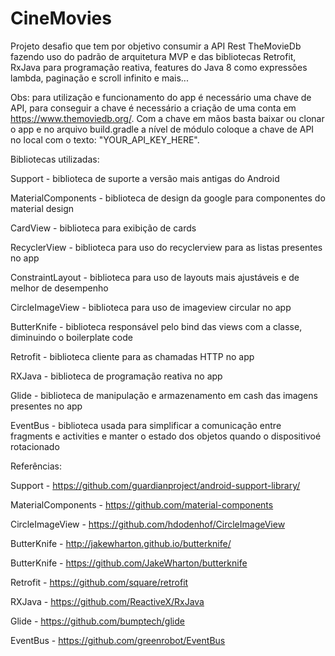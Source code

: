 # CineMovies
Projeto desafio que tem por objetivo consumir a API Rest TheMovieDb fazendo uso do padrão de arquitetura MVP e das bibliotecas Retrofit, RxJava para programação reativa, features do Java 8 como expressões lambda, paginação e scroll infinito e mais...

Obs: para utilização e funcionamento do app é necessário uma chave de API, para conseguir a chave é necessário a criação de uma conta em https://www.themoviedb.org/.
Com a chave em mãos basta baixar ou clonar o app e no arquivo build.gradle a nível de módulo coloque a chave de API no local com o texto: "YOUR_API_KEY_HERE".

Bibliotecas utilizadas: 

Support - biblioteca de suporte a versão mais antigas do Android

MaterialComponents - biblioteca de design da google para componentes do material design 

CardView - biblioteca para exibição de cards

RecyclerView - biblioteca para uso do recyclerview para as listas presentes no app

ConstraintLayout - biblioteca para uso de layouts mais ajustáveis e de melhor de desempenho

CircleImageView - biblioteca para uso de imageview circular no app

ButterKnife - biblioteca responsável pelo bind das views com a classe, diminuindo o boilerplate code

Retrofit - biblioteca cliente para as chamadas HTTP no app

RXJava - biblioteca de programação reativa no app

Glide - biblioteca de manipulação e armazenamento em cash das imagens presentes no app

EventBus - biblioteca usada para simplificar a comunicação entre fragments e activities e manter o estado dos objetos quando o dispositivoé rotacionado

Referências: 

Support - https://github.com/guardianproject/android-support-library/

MaterialComponents - https://github.com/material-components

CircleImageView - https://github.com/hdodenhof/CircleImageView

ButterKnife - http://jakewharton.github.io/butterknife/

ButterKnife - https://github.com/JakeWharton/butterknife

Retrofit - https://github.com/square/retrofit

RXJava - https://github.com/ReactiveX/RxJava

Glide - https://github.com/bumptech/glide

EventBus - https://github.com/greenrobot/EventBus
